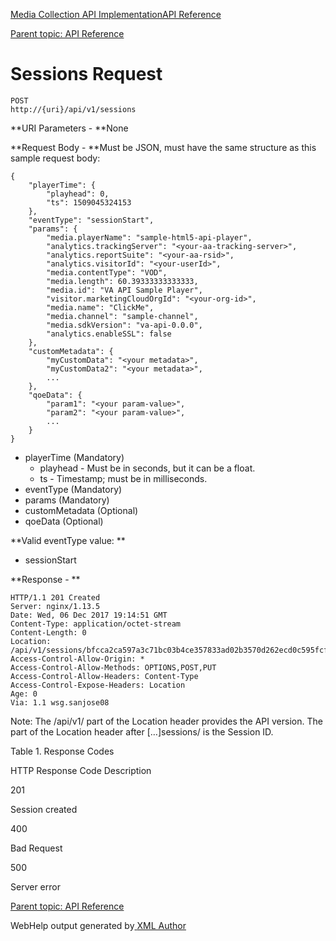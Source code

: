 [](javascript:window.print();)

[Media Collection API Implementation](c_vhl_col-api_overview.html)[API
Reference](c_vhl_col-api_reference.html)

[Parent topic: API Reference](c_vhl_col-api_reference.html)

# **Sessions Request**

    
    POST
    http://{uri}/api/v1/sessions

**URI Parameters - **None

**Request Body - **Must be JSON, must have the same structure as this sample request body:
    
    {
        "playerTime": {
            "playhead": 0,
            "ts": 1509045324153
        },
        "eventType": "sessionStart",
        "params": {
            "media.playerName": "sample-html5-api-player",
            "analytics.trackingServer": "<your-aa-tracking-server>",
            "analytics.reportSuite": "<your-aa-rsid>",
            "analytics.visitorId": "<your-userId>",
            "media.contentType": "VOD",
            "media.length": 60.39333333333333,
            "media.id": "VA API Sample Player",
            "visitor.marketingCloudOrgId": "<your-org-id>",
            "media.name": "ClickMe",
            "media.channel": "sample-channel",
            "media.sdkVersion": "va-api-0.0.0",
            "analytics.enableSSL": false
        },
        "customMetadata": {
            "myCustomData": "<your metadata>",
            "myCustomData2": "<your metadata>",
            ...
        },
        "qoeData": {
            "param1": "<your param-value>",
            "param2": "<your param-value>",
            ...
        }
    }

  * playerTime (Mandatory)
    * playhead - Must be in seconds, but it can be a float.
    * ts - Timestamp; must be in milliseconds.
  * eventType (Mandatory)
  * params (Mandatory) 
  * customMetadata (Optional)
  * qoeData (Optional)

**Valid eventType value: **

  * sessionStart

**Response - **
    
    HTTP/1.1 201 Created
    Server: nginx/1.13.5
    Date: Wed, 06 Dec 2017 19:14:51 GMT
    Content-Type: application/octet-stream
    Content-Length: 0
    Location: /api/v1/sessions/bfcca2ca597a3c71bc03b4ce357833ad02b3570d262ecd0c595fcf8f2ae4df58
    Access-Control-Allow-Origin: *
    Access-Control-Allow-Methods: OPTIONS,POST,PUT
    Access-Control-Allow-Headers: Content-Type
    Access-Control-Expose-Headers: Location
    Age: 0
    Via: 1.1 wsg.sanjose08

Note: The /api/v1/ part of the Location header provides the API version. The
part of the Location header after […]sessions/ is the Session ID.

Table 1. Response Codes

HTTP Response Code Description

201

Session created

400

Bad Request

500

Server error

[Parent topic: API Reference](c_vhl_col-api_reference.html)

WebHelp output generated by[ <oXygen/> XML Author ](http://www.oxygenxml.com)

